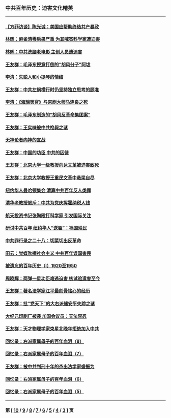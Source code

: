 ### 中共百年历史：迫害文化精英
---
#### [【方菲访谈】陈光诚：美国应帮助终结共产暴政](../../pages/nf1176111/n13759521.md?07010430) 
#### [林辉：麻雀清零后果严重 为其喊冤科学家遭迫害](../../pages/nf1176111/n13746900.md?07010430) 
#### [林辉：中共洗脑老电影 主创人员遭迫害](../../pages/nf1176111/n13699437.md?07010430) 
#### [王友群：毛泽东授意打倒的“胡风分子”阿垅](../../pages/nf1176111/n13592541.md?07010430) 
#### [李清：失聪人和小提琴的情结](../../pages/nf1176111/n13459280.md?07010430) 
#### [王友群：中共左祸横行时仍坚持独立思考的顾准](../../pages/nf1176111/n13444722.md?07010430) 
#### [李清：《海瑞罢官》与京剧大师马连良之死](../../pages/nf1176111/n13412316.md?07010430) 
#### [王友群：毛泽东制造的“胡风反革命集团案”](../../pages/nf1176111/n13324909.md?07010430) 
#### [王友群：王实味被中共枪毙之谜](../../pages/nf1176111/n13307502.md?07010430) 
#### [无神论者向神的宣战](../../pages/nf1176111/n13281535.md?07010430) 
#### [王友群：中国的功臣 中共的囚徒](../../pages/nf1176111/n13291790.md?07010430) 
#### [王友群：北京大学一级教授向达文革被迫害致死](../../pages/nf1176111/n13150966.md?07010430) 
#### [王友群：北京大学教授王重民文革中悬梁自尽](../../pages/nf1176111/n13084645.md?07010430) 
#### [纽约华人曼哈顿集会 清算中共百年反人类罪](../../pages/nf1176111/n13084157.md?07010430) 
#### [清华老教授怒斥：中共为党庆挥霍纳税人钱](../../pages/nf1176111/n13071430.md?07010430) 
#### [航天投资书记张陶殴打科学家 引发国际关注](../../pages/nf1176111/n13069132.md?07010430) 
#### [研讨中共百年 纽约华人“送匾”：祸国殃民](../../pages/nf1176111/n13057367.md?07010430) 
#### [中共罪行录之二十八：切菜切出反革命](../../pages/nf1176111/n13030600.md?07010430) 
#### [田云：党媒吹捧社会主义 中共百年误国害民](../../pages/nf1176111/n13006682.md?07010430) 
#### [被遗忘的百年历史（I）1920至1950](../../pages/nf1176111/n12986411.md?07010430) 
#### [周晓辉：两弹一星功臣难逃迫害 核试验遗害至今](../../pages/nf1176111/n12974997.md?07010430) 
#### [王友群：著名法学家江平最刻骨铭心的经历](../../pages/nf1176111/n12970787.md?07010430) 
#### [王友群：批“党天下”的大右派储安平失踪之谜](../../pages/nf1176111/n12954229.md?07010430) 
#### [大纪元印刷厂被袭 加国会议员：无法容忍](../../pages/nf1176111/n12883028.md?07010430) 
#### [王友群：天才物理学家束星北晚年拒绝加入中共](../../pages/nf1176111/n12792913.md?07010430) 
#### [回忆录：右派家属母子的百年血泪（8）](../../pages/nf1176111/n12706196.md?07010430) 
#### [回忆录：右派家属母子的百年血泪（7）](../../pages/nf1176111/n12706191.md?07010430) 
#### [王友群：被中共判刑十年的杰出法学家盛振为](../../pages/nf1176111/n12706141.md?07010430) 
#### [回忆录：右派家属母子的百年血泪（6）](../../pages/nf1176111/n12698863.md?07010430) 
#### [回忆录：右派家属母子的百年血泪（5）](../../pages/nf1176111/n12692515.md?07010430) 

---
#### 第 [ [10](./10.md?07010430) / [9](./9.md?07010430) / [8](./8.md?07010430) / [7](./7.md?07010430) / [6](./6.md?07010430) / [5](./5.md?07010430) / [4](./4.md?07010430) / [3](./3.md?07010430) ] 页
